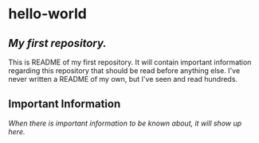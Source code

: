 # hello-world
## _My first repository._  
This is README of my first repository. It will contain important information regarding this repository that should be read before anything else. I've never written a README of my own, but I've seen and read hundreds. 
## Important Information
_When there is important information to be known about, it will show up here._
